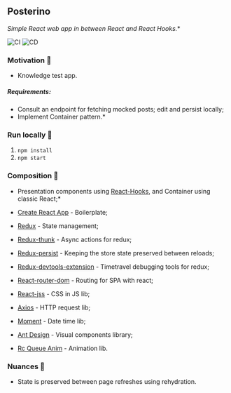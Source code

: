 ## Posterino

*Simple React web app in between React and React Hooks.**

![CI](https://github.com/kousenlsn/posterino/workflows/CI/badge.svg?branch=master&event=push)
![CD](https://github.com/kousenlsn/posterino/workflows/CD/badge.svg)

### Motivation :running:

- Knowledge test app.

##### Requirements: 

- Consult an endpoint for fetching mocked posts; edit and persist locally;
- Implement Container pattern.*

### Run locally :construction_worker:

1. `npm install`
2. `npm start`

### Composition :hammer:

- Presentation components using [React-Hooks](https://reactjs.org/docs/hooks-intro.html), and Container using classic React;*


- [Create React App](https://facebook.github.io/create-react-app/docs/getting-started) - Boilerplate;
- [Redux](https://react-redux.js.org/) - State management;
- [Redux-thunk](https://github.com/reduxjs/redux-thunk) - Async actions for redux;
- [Redux-persist](https://github.com/rt2zz/redux-persist) - Keeping the store state preserved between reloads;
- [Redux-devtools-extension](https://github.com/zalmoxisus/redux-devtools-extension) - Timetravel debugging tools for redux;
- [React-router-dom](https://reacttraining.com/react-router/web/guides/quick-start) - Routing for SPA with react;
- [React-jss](https://github.com/cssinjs/react-jss) - CSS in JS lib;
- [Axios](https://github.com/axios/axios) - HTTP request lib;
- [Moment](https://momentjs.com/) - Date time lib;
- [Ant Design](https://ant.design/) - Visual components library;
- [Rc Queue Anim](https://www.npmjs.com/package/rc-queue-anim) - Animation lib.

### Nuances :mag_right:

- State is preserved between page refreshes using rehydration.
